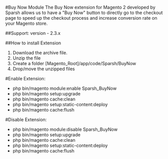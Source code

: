 #Buy Now Module
The Buy Now extension for Magento 2 developed by Sparsh allows us to have a "Buy Now" button to directly go to the checkout page to speed up the checkout process and increase conversion rate on your Magento store.

##Support: 
version - 2.3.x

##How to install Extension

1. Download the archive file.
2. Unzip the file
3. Create a folder [Magento_Root]/app/code/Sparsh/BuyNow
4. Drop/move the unzipped files

#Enable Extension:
- php bin/magento module:enable Sparsh_BuyNow
- php bin/magento setup:upgrade
- php bin/magento cache:clean
- php bin/magento setup:static-content:deploy
- php bin/magento cache:flush

#Disable Extension:
- php bin/magento module:disable Sparsh_BuyNow
- php bin/magento setup:upgrade
- php bin/magento cache:clean
- php bin/magento setup:static-content:deploy
- php bin/magento cache:flush